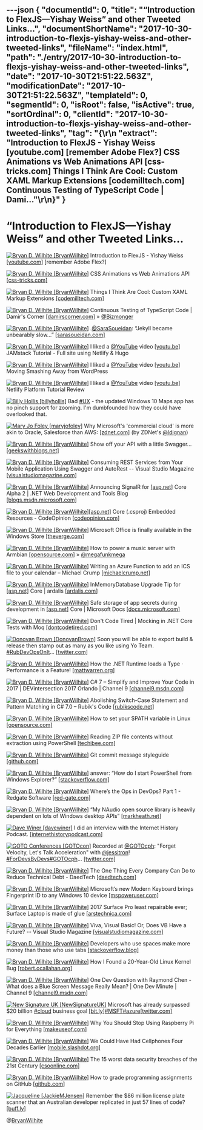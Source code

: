 ---json
{
  "documentId": 0,
  "title": "“Introduction to FlexJS—Yishay Weiss” and other Tweeted Links…",
  "documentShortName": "2017-10-30-introduction-to-flexjs-yishay-weiss-and-other-tweeted-links",
  "fileName": "index.html",
  "path": "./entry/2017-10-30-introduction-to-flexjs-yishay-weiss-and-other-tweeted-links",
  "date": "2017-10-30T21:51:22.563Z",
  "modificationDate": "2017-10-30T21:51:22.563Z",
  "templateId": 0,
  "segmentId": 0,
  "isRoot": false,
  "isActive": true,
  "sortOrdinal": 0,
  "clientId": "2017-10-30-introduction-to-flexjs-yishay-weiss-and-other-tweeted-links",
  "tag": "{\r\n  \"extract\": \"Introduction to FlexJS - Yishay Weiss [youtube.com] [remember Adobe Flex?]        CSS Animations vs Web Animations API [css-tricks.com] Things I Think Are Cool: Custom XAML Markup Extensions [codemilltech.com] Continuous Testing of TypeScript Code | Dami...\"\r\n}"
}
---

# “Introduction to FlexJS—Yishay Weiss” and other Tweeted Links…

[<img alt="Bryan D. Wilhite [BryanWilhite]" src="https://songhay.blob.core.windows.net/shared-social-twitter/BryanWilhite.jpeg">](http://songhayblog.azurewebsites.net/ "Bryan D. Wilhite [BryanWilhite]") Introduction to FlexJS - Yishay Weiss [[youtube.com]](https://www.youtube.com/watch?v=6wFr4x6xvnk) [remember Adobe Flex?]

[<img alt="Bryan D. Wilhite [BryanWilhite]" src="https://songhay.blob.core.windows.net/shared-social-twitter/BryanWilhite.jpeg">](http://songhayblog.azurewebsites.net/ "Bryan D. Wilhite [BryanWilhite]") CSS Animations vs Web Animations API [[css-tricks.com]](https://css-tricks.com/css-animations-vs-web-animations-api/)

[<img alt="Bryan D. Wilhite [BryanWilhite]" src="https://songhay.blob.core.windows.net/shared-social-twitter/BryanWilhite.jpeg">](http://songhayblog.azurewebsites.net/ "Bryan D. Wilhite [BryanWilhite]") Things I Think Are Cool: Custom XAML Markup Extensions [[codemilltech.com]](https://codemilltech.com/things-i-think-are-cool-xaml-markup-extensions/)

[<img alt="Bryan D. Wilhite [BryanWilhite]" src="https://songhay.blob.core.windows.net/shared-social-twitter/BryanWilhite.jpeg">](http://songhayblog.azurewebsites.net/ "Bryan D. Wilhite [BryanWilhite]") Continuous Testing of TypeScript Code | Damir's Corner [[damirscorner.com]](http://www.damirscorner.com/blog/posts/20160116-ContinuousTestingOfTypeScriptCode.html) » [@Bizmonger](http://twitter.com/Bizmonger)

[<img alt="Bryan D. Wilhite [BryanWilhite]" src="https://songhay.blob.core.windows.net/shared-social-twitter/BryanWilhite.jpeg">](http://songhayblog.azurewebsites.net/ "Bryan D. Wilhite [BryanWilhite]") .[@SaraSoueidan](http://twitter.com/SaraSoueidan): “Jekyll became unbearably slow…” [[sarasoueidan.com]](https://www.sarasoueidan.com/blog/jekyll-ghpages-to-hugo-netlify/)

[<img alt="Bryan D. Wilhite [BryanWilhite]" src="https://songhay.blob.core.windows.net/shared-social-twitter/BryanWilhite.jpeg">](http://songhayblog.azurewebsites.net/ "Bryan D. Wilhite [BryanWilhite]") I liked a [@YouTube](http://twitter.com/YouTube) video [[youtu.be]](http://youtu.be/NSts93C9UeE?a) JAMstack Tutorial - Full site using Netlify & Hugo

[<img alt="Bryan D. Wilhite [BryanWilhite]" src="https://songhay.blob.core.windows.net/shared-social-twitter/BryanWilhite.jpeg">](http://songhayblog.azurewebsites.net/ "Bryan D. Wilhite [BryanWilhite]") I liked a [@YouTube](http://twitter.com/YouTube) video [[youtu.be]](http://youtu.be/rB4Cl5LSe2c?a) Moving Smashing Away from WordPress

[<img alt="Bryan D. Wilhite [BryanWilhite]" src="https://songhay.blob.core.windows.net/shared-social-twitter/BryanWilhite.jpeg">](http://songhayblog.azurewebsites.net/ "Bryan D. Wilhite [BryanWilhite]") I liked a [@YouTube](http://twitter.com/YouTube) video [[youtu.be]](http://youtu.be/7q0KIrfzCvo?a) Netlify Platform Tutorial Review

[<img alt="Billy Hollis [billyhollis]" src="https://songhay.blob.core.windows.net/shared-social-twitter/billyhollis.jpg">](http://billyhollis.me/ "Billy Hollis [billyhollis]") Bad [#UX](http://twitter.com/search?q=%23UX) - the updated Windows 10 Maps app has no pinch support for zooming. I'm dumbfounded how they could have overlooked that.

[<img alt="Mary Jo Foley [maryjofoley]" src="https://songhay.blob.core.windows.net/shared-social-twitter/maryjofoley.png">](http://blogs.zdnet.com/microsoft "Mary Jo Foley [maryjofoley]") Why Microsoft's 'commercial cloud' is more akin to Oracle, Salesforce than AWS: [[zdnet.com]](http://www.zdnet.com/article/microsoft-commercial-cloud-azure-vs-amazon-web-services-nice-storyline-but-misguided-comparison/) (by ZDNet's [@ldignan](http://twitter.com/ldignan))

[<img alt="Bryan D. Wilhite [BryanWilhite]" src="https://songhay.blob.core.windows.net/shared-social-twitter/BryanWilhite.jpeg">](http://songhayblog.azurewebsites.net/ "Bryan D. Wilhite [BryanWilhite]") Show off your API with a little Swagger... [[geekswithblogs.net]](http://geekswithblogs.net/ballhaus/archive/2017/06/14/swaggerapi.aspx)

[<img alt="Bryan D. Wilhite [BryanWilhite]" src="https://songhay.blob.core.windows.net/shared-social-twitter/BryanWilhite.jpeg">](http://songhayblog.azurewebsites.net/ "Bryan D. Wilhite [BryanWilhite]") Consuming REST Services from Your Mobile Application Using Swagger and AutoRest -- Visual Studio Magazine [[visualstudiomagazine.com]](https://visualstudiomagazine.com/articles/2017/04/01/consuming-rest-services.aspx)

[<img alt="Bryan D. Wilhite [BryanWilhite]" src="https://songhay.blob.core.windows.net/shared-social-twitter/BryanWilhite.jpeg">](http://songhayblog.azurewebsites.net/ "Bryan D. Wilhite [BryanWilhite]") Announcing SignalR for [[asp.net]](http://ASP.NET) Core Alpha 2 | .NET Web Development and Tools Blog [[blogs.msdn.microsoft.com]](https://blogs.msdn.microsoft.com/webdev/2017/10/09/announcing-signalr-for-asp-net-core-alpha-2/)

[<img alt="Bryan D. Wilhite [BryanWilhite]" src="https://songhay.blob.core.windows.net/shared-social-twitter/BryanWilhite.jpeg">](http://songhayblog.azurewebsites.net/ "Bryan D. Wilhite [BryanWilhite]")[[asp.net]](http://ASP.NET) Core (.csproj) Embedded Resources - CodeOpinion [[codeopinion.com]](https://codeopinion.com/asp-net-core-csproj-embedded-resources/)

[<img alt="Bryan D. Wilhite [BryanWilhite]" src="https://songhay.blob.core.windows.net/shared-social-twitter/BryanWilhite.jpeg">](http://songhayblog.azurewebsites.net/ "Bryan D. Wilhite [BryanWilhite]") Microsoft Office is finally available in the Windows Store [[theverge.com]](https://www.theverge.com/2017/6/15/15807090/microsoft-office-windows-store-apps)

[<img alt="Bryan D. Wilhite [BryanWilhite]" src="https://songhay.blob.core.windows.net/shared-social-twitter/BryanWilhite.jpeg">](http://songhayblog.azurewebsites.net/ "Bryan D. Wilhite [BryanWilhite]") How to power a music server with Armbian [[opensource.com]](https://opensource.com/article/17/6/armbian-cubox-i4pro) » [@megafunkmega](http://twitter.com/megafunkmega)

[<img alt="Bryan D. Wilhite [BryanWilhite]" src="https://songhay.blob.core.windows.net/shared-social-twitter/BryanWilhite.jpeg">](http://songhayblog.azurewebsites.net/ "Bryan D. Wilhite [BryanWilhite]") Writing an Azure Function to add an ICS file to your calendar – Michael Crump [[michaelcrump.net]](http://michaelcrump.net/building-an-ics-for-azure-functions-webinar/)

[<img alt="Bryan D. Wilhite [BryanWilhite]" src="https://songhay.blob.core.windows.net/shared-social-twitter/BryanWilhite.jpeg">](http://songhayblog.azurewebsites.net/ "Bryan D. Wilhite [BryanWilhite]") InMemoryDatabase Upgrade Tip for [[asp.net]](http://ASP.NET) Core | ardalis [[ardalis.com]](https://ardalis.com/aspnet-core-inmemorydatabase-upgrade-breaking-change)

[<img alt="Bryan D. Wilhite [BryanWilhite]" src="https://songhay.blob.core.windows.net/shared-social-twitter/BryanWilhite.jpeg">](http://songhayblog.azurewebsites.net/ "Bryan D. Wilhite [BryanWilhite]") Safe storage of app secrets during development in [[asp.net]](http://ASP.NET) Core | Microsoft Docs [[docs.microsoft.com]](https://docs.microsoft.com/en-us/aspnet/core/security/app-secrets?tabs=visual-studio#security-app-secrets)

[<img alt="Bryan D. Wilhite [BryanWilhite]" src="https://songhay.blob.core.windows.net/shared-social-twitter/BryanWilhite.jpeg">](http://songhayblog.azurewebsites.net/ "Bryan D. Wilhite [BryanWilhite]") Don't Code Tired | Mocking in .NET Core Tests with Moq [[dontcodetired.com]](http://dontcodetired.com/blog/post/Mocking-in-NET-Core-Tests-with-Moq)

[<img alt="Donovan Brown [DonovanBrown]" src="https://songhay.blob.core.windows.net/shared-social-twitter/DonovanBrown.jpg">](http://donovanbrown.com/ "Donovan Brown [DonovanBrown]") Soon you will be able to export build & release then stamp out as many as you like using Yo Team. [#RubDevOpsOnIt](http://twitter.com/search?q=%23RubDevOpsOnIt)… [[twitter.com]](https://twitter.com/i/web/status/917472995509014528)

[<img alt="Bryan D. Wilhite [BryanWilhite]" src="https://songhay.blob.core.windows.net/shared-social-twitter/BryanWilhite.jpeg">](http://songhayblog.azurewebsites.net/ "Bryan D. Wilhite [BryanWilhite]") How the .NET Runtime loads a Type · Performance is a Feature! [[mattwarren.org]](http://mattwarren.org/2017/06/15/How-the-.NET-Rutime-loads-a-Type/)

[<img alt="Bryan D. Wilhite [BryanWilhite]" src="https://songhay.blob.core.windows.net/shared-social-twitter/BryanWilhite.jpeg">](http://songhayblog.azurewebsites.net/ "Bryan D. Wilhite [BryanWilhite]") C# 7 – Simplify and Improve Your Code in 2017 | DEVintersection 2017 Orlando | Channel 9 [[channel9.msdn.com]](https://channel9.msdn.com/Events/DEVintersection/DEVintersection-2017-Orlando/DEV005)

[<img alt="Bryan D. Wilhite [BryanWilhite]" src="https://songhay.blob.core.windows.net/shared-social-twitter/BryanWilhite.jpeg">](http://songhayblog.azurewebsites.net/ "Bryan D. Wilhite [BryanWilhite]") Abolishing Switch-Case Statement and Pattern Matching in C# 7.0 – Rubik's Code [[rubikscode.net]](https://rubikscode.net/2017/06/18/abolishing-switch-case-and-pattern-matching-in-c-7-0/)

[<img alt="Bryan D. Wilhite [BryanWilhite]" src="https://songhay.blob.core.windows.net/shared-social-twitter/BryanWilhite.jpeg">](http://songhayblog.azurewebsites.net/ "Bryan D. Wilhite [BryanWilhite]") How to set your $PATH variable in Linux [[opensource.com]](https://opensource.com/article/17/6/set-path-linux)

[<img alt="Bryan D. Wilhite [BryanWilhite]" src="https://songhay.blob.core.windows.net/shared-social-twitter/BryanWilhite.jpeg">](http://songhayblog.azurewebsites.net/ "Bryan D. Wilhite [BryanWilhite]") Reading ZIP file contents without extraction using PowerShell [[techibee.com]](http://techibee.com/powershell/reading-zip-file-contents-without-extraction-using-powershell/2152)

[<img alt="Bryan D. Wilhite [BryanWilhite]" src="https://songhay.blob.core.windows.net/shared-social-twitter/BryanWilhite.jpeg">](http://songhayblog.azurewebsites.net/ "Bryan D. Wilhite [BryanWilhite]") Git commit message styleguide [[github.com]](https://github.com/slashsBin/styleguide-git-commit-message)

[<img alt="Bryan D. Wilhite [BryanWilhite]" src="https://songhay.blob.core.windows.net/shared-social-twitter/BryanWilhite.jpeg">](http://songhayblog.azurewebsites.net/ "Bryan D. Wilhite [BryanWilhite]") answer: “How do I start PowerShell from Windows Explorer?” [[stackoverflow.com]](https://stackoverflow.com/a/6599296/22944)

[<img alt="Bryan D. Wilhite [BryanWilhite]" src="https://songhay.blob.core.windows.net/shared-social-twitter/BryanWilhite.jpeg">](http://songhayblog.azurewebsites.net/ "Bryan D. Wilhite [BryanWilhite]") Where’s the Ops in DevOps? Part 1 - Redgate Software [[red-gate.com]](http://www.red-gate.com/blog/database-lifecycle-management/wheres-the-ops-in-devops-part-1)

[<img alt="Bryan D. Wilhite [BryanWilhite]" src="https://songhay.blob.core.windows.net/shared-social-twitter/BryanWilhite.jpeg">](http://songhayblog.azurewebsites.net/ "Bryan D. Wilhite [BryanWilhite]") “My NAudio open source library is heavily dependent on lots of Windows desktop APIs” [[markheath.net]](http://markheath.net/post/supporting-net-standard-and-net-35)

[<img alt="Dave Winer [davewiner]" src="https://songhay.blob.core.windows.net/shared-social-twitter/davewiner.jpg">](http://scripting.com/ "Dave Winer [davewiner]") I did an interview with the Internet History Podcast. [[internethistorypodcast.com]](http://www.internethistorypodcast.com/2017/10/dave-winer-on-the-open-web-blogging-podcasting-and-more/)

[<img alt="GOTO Conferences [GOTOcon]" src="https://songhay.blob.core.windows.net/shared-social-twitter/GOTOcon.png">](http://gotocon.com/ "GOTO Conferences [GOTOcon]") Recorded at [@GOTOcph](http://twitter.com/GOTOcph): "Forget Velocity, Let's Talk Acceleration" with [@jessitron](http://twitter.com/jessitron)! [#ForDevsByDevs](http://twitter.com/search?q=%23ForDevsByDevs)[#GOTOcph](http://twitter.com/search?q=%23GOTOcph)… [[twitter.com]](https://twitter.com/i/web/status/916295950506840064)

[<img alt="Bryan D. Wilhite [BryanWilhite]" src="https://songhay.blob.core.windows.net/shared-social-twitter/BryanWilhite.jpeg">](http://songhayblog.azurewebsites.net/ "Bryan D. Wilhite [BryanWilhite]") The One Thing Every Company Can Do to Reduce Technical Debt - DaedTech [[daedtech.com]](http://www.daedtech.com/one-thing-every-company-can-reduce-technical-debt/)

[<img alt="Bryan D. Wilhite [BryanWilhite]" src="https://songhay.blob.core.windows.net/shared-social-twitter/BryanWilhite.jpeg">](http://songhayblog.azurewebsites.net/ "Bryan D. Wilhite [BryanWilhite]") Microsoft’s new Modern Keyboard brings Fingerprint ID to any Windows 10 device [[mspoweruser.com]](https://mspoweruser.com/microsofts-new-modern-keyboard-brings-fingerprint-id-windows-10-device/)

[<img alt="Bryan D. Wilhite [BryanWilhite]" src="https://songhay.blob.core.windows.net/shared-social-twitter/BryanWilhite.jpeg">](http://songhayblog.azurewebsites.net/ "Bryan D. Wilhite [BryanWilhite]") 2017 Surface Pro least repairable ever; Surface Laptop is made of glue [[arstechnica.com]](https://arstechnica.com/gadgets/2017/06/2017-surface-pro-least-repairable-ever-surface-laptop-is-made-of-glue/)

[<img alt="Bryan D. Wilhite [BryanWilhite]" src="https://songhay.blob.core.windows.net/shared-social-twitter/BryanWilhite.jpeg">](http://songhayblog.azurewebsites.net/ "Bryan D. Wilhite [BryanWilhite]") Viva, Visual Basic! Or, Does VB Have a Future? -- Visual Studio Magazine [[visualstudiomagazine.com]](https://visualstudiomagazine.com/articles/2017/06/13/visual-basic-future.aspx)

[<img alt="Bryan D. Wilhite [BryanWilhite]" src="https://songhay.blob.core.windows.net/shared-social-twitter/BryanWilhite.jpeg">](http://songhayblog.azurewebsites.net/ "Bryan D. Wilhite [BryanWilhite]") Developers who use spaces make more money than those who use tabs [[stackoverflow.blog]](https://stackoverflow.blog/2017/06/15/developers-use-spaces-make-money-use-tabs/)

[<img alt="Bryan D. Wilhite [BryanWilhite]" src="https://songhay.blob.core.windows.net/shared-social-twitter/BryanWilhite.jpeg">](http://songhayblog.azurewebsites.net/ "Bryan D. Wilhite [BryanWilhite]") How I Found a 20-Year-Old Linux Kernel Bug [[robert.ocallahan.org]](http://robert.ocallahan.org/2017/06/how-i-found-20-year-old-linux-kernel-bug.html)

[<img alt="Bryan D. Wilhite [BryanWilhite]" src="https://songhay.blob.core.windows.net/shared-social-twitter/BryanWilhite.jpeg">](http://songhayblog.azurewebsites.net/ "Bryan D. Wilhite [BryanWilhite]") One Dev Question with Raymond Chen - What does a Blue Screen Message Really Mean? | One Dev Minute | Channel 9 [[channel9.msdn.com]](https://channel9.msdn.com/Blogs/One-Dev-Minute/One-Dev-Question-with-Raymond-Chen-What-does-a-Blue-Screen-Message-Really-Mean)

[<img alt="New Signature UK [NewSignatureUK]" src="https://songhay.blob.core.windows.net/shared-social-twitter/NewSignatureUK.jpg">](https://t.co/tmgK002uOm "New Signature UK [NewSignatureUK]") Microsoft has already surpassed $20 billion [#cloud](http://twitter.com/search?q=%23cloud) business goal [[bit.ly]](http://bit.ly/2iKh9kl)[#MSFT](http://twitter.com/search?q=%23MSFT)[#azure](http://twitter.com/search?q=%23azure)[[twitter.com]](https://twitter.com/NewSignatureUK/status/925017960892248064/photo/1)

[<img alt="Bryan D. Wilhite [BryanWilhite]" src="https://songhay.blob.core.windows.net/shared-social-twitter/BryanWilhite.jpeg">](http://songhayblog.azurewebsites.net/ "Bryan D. Wilhite [BryanWilhite]") Why You Should Stop Using Raspberry Pi for Everything [[makeuseof.com]](http://www.makeuseof.com/tag/stop-using-raspberry-pi-everything/)

[<img alt="Bryan D. Wilhite [BryanWilhite]" src="https://songhay.blob.core.windows.net/shared-social-twitter/BryanWilhite.jpeg">](http://songhayblog.azurewebsites.net/ "Bryan D. Wilhite [BryanWilhite]") We Could Have Had Cellphones Four Decades Earlier [[mobile.slashdot.org]](https://mobile.slashdot.org/story/17/06/14/2113216/we-could-have-had-cellphones-four-decades-earlier?utm_source=feedly1.0mainlinkanon&utm_medium=feed)

[<img alt="Bryan D. Wilhite [BryanWilhite]" src="https://songhay.blob.core.windows.net/shared-social-twitter/BryanWilhite.jpeg">](http://songhayblog.azurewebsites.net/ "Bryan D. Wilhite [BryanWilhite]") The 15 worst data security breaches of the 21st Century [[csoonline.com]](http://www.csoonline.com/article/700263)

[<img alt="Bryan D. Wilhite [BryanWilhite]" src="https://songhay.blob.core.windows.net/shared-social-twitter/BryanWilhite.jpeg">](http://songhayblog.azurewebsites.net/ "Bryan D. Wilhite [BryanWilhite]") How to grade programming assignments on GitHub [[github.com]](https://github.com/blog/2376-how-to-grade-programming-assignments-on-github)

[<img alt="Jacqueline [JackieMJensen]" src="https://songhay.blob.core.windows.net/shared-social-twitter/JackieMJensen.jpg">](https://www.youtube.com/watch?v=ZeKBquRKa-w "Jacqueline [JackieMJensen]") Remember the $86 million license plate scanner that an Australian developer replicated in just 57 lines of code? [[buff.ly]](https://buff.ly/2yO9dVM)

@[BryanWilhite](https://twitter.com/BryanWilhite)
